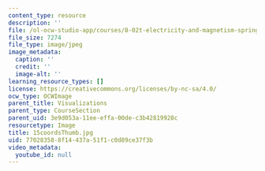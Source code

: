 ```yaml
---
content_type: resource
description: ''
file: /ol-ocw-studio-app/courses/8-02t-electricity-and-magnetism-spring-2005/770283588f14437a51f1c0d89ce37f3b_15coordsThumb.jpg
file_size: 7274
file_type: image/jpeg
image_metadata:
  caption: ''
  credit: ''
  image-alt: ''
learning_resource_types: []
license: https://creativecommons.org/licenses/by-nc-sa/4.0/
ocw_type: OCWImage
parent_title: Visualizations
parent_type: CourseSection
parent_uid: 3e9d053a-11ee-effa-00de-c3b42819928c
resourcetype: Image
title: 15coordsThumb.jpg
uid: 77028358-8f14-437a-51f1-c0d89ce37f3b
video_metadata:
  youtube_id: null
---
```

